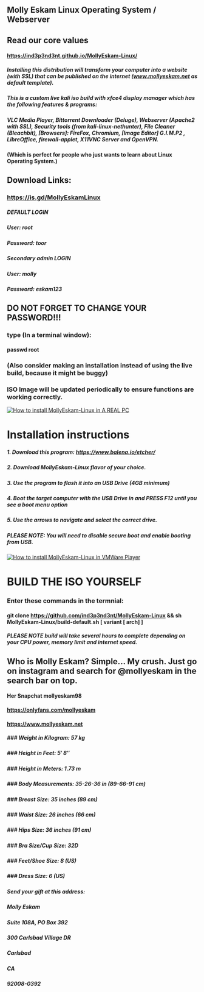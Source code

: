## Molly Eskam Linux Operating System / Webserver

## Read our core values
#### https://ind3p3nd3nt.github.io/MollyEskam-Linux/

##### Installing this distribution will transform your computer into a website (with SSL) that can be published on the internet (www.mollyeskam.net as default template). 

#####  This is a custom live kali iso build with xfce4 display manager which has the following features & programs:
#####  VLC Media Player, Bittorrent Downloader (Deluge), Webserver (Apache2 with SSL), Security tools (from kali-linux-nethunter), File Cleaner (Bleachbit), [Browsers]: FireFox, Chromium, [Image Editor] G.I.M.P2 , LibreOffice, firewall-applet, X11VNC Server and OpenVPN.
#### (Which is perfect for people who just wants to learn about Linux Operating System.)

## Download Links:
### https://is.gd/MollyEskamLinux

#####  DEFAULT LOGIN
#####  User: root
#####  Password: toor

#####  Secondary admin LOGIN
#####  User: molly
#####  Password: eskam123

## DO NOT FORGET TO CHANGE YOUR PASSWORD!!!
### type (In a terminal window):
#### passwd root
### (Also consider making an installation instead of using the live build, because it might be buggy)

### ISO Image will be updated periodically to ensure functions are working correctly.

[![How to install MollyEskam-Linux in A REAL PC](https://img.youtube.com/vi/rr-4EITXS-c/0.jpg)](https://www.youtube.com/watch?v=rr-4EITXS-c)

# Installation instructions
#####  1. Download this program: https://www.balena.io/etcher/
#####  2. Download MollyEskam-Linux flavor of your choice.
#####  3. Use the program to flash it into an USB Drive (4GB minimum)
#####  4. Boot the target computer with the USB Drive in and PRESS F12 until you see a boot menu option
#####  5. Use the arrows to navigate and select the correct drive.
#####  PLEASE NOTE: You will need to disable secure boot and enable booting from USB. 

[![How to install MollyEskam-Linux in VMWare Player](https://img.youtube.com/vi/3ZokZJZp8Jg/0.jpg)](https://www.youtube.com/watch?v=3ZokZJZp8Jg)

# BUILD THE ISO YOURSELF
### Enter these commands in the termnial:
#### git clone https://github.com/ind3p3nd3nt/MollyEskam-Linux && sh MollyEskam-Linux/build-default.sh [ variant [ arch] ]
##### PLEASE NOTE build will take several hours to complete depending on your CPU power, memory limit and internet speed.

## Who is Molly Eskam? Simple... My crush. Just go on instagram and search for @mollyeskam in the search bar on top. 
#### Her Snapchat mollyeskam98
#### https://onlyfans.com/mollyeskam
#### https://www.mollyeskam.net

##### ### Weight in Kilogram: 57 kg
##### ### Height in Feet: 5′ 8″
##### ### Height in Meters: 1.73 m
##### ### Body Measurements: 35-26-36 in (89-66-91 cm)
##### ### Breast Size: 35 inches (89 cm)
##### ### Waist Size: 26 inches (66 cm)
##### ### Hips Size: 36 inches (91 cm)
##### ### Bra Size/Cup Size: 32D
##### ### Feet/Shoe Size: 8 (US)
##### ### Dress Size: 6 (US)

#####  Send your gift at this address:
#####  Molly Eskam
#####  Suite 108A, PO Box 392
#####  300 Carlsbad Village DR
#####  Carlsbad
#####  CA
#####  92008-0392
